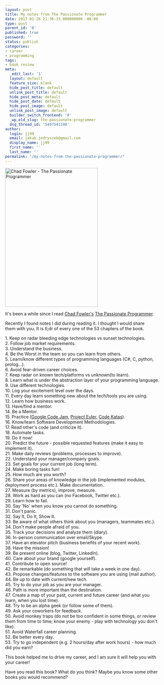 ```yaml
---
layout: post
title: My notes from The Passionate Programmer
date: 2017-01-26 21:36:33.000000000 -08:00
type: post
parent_id: '0'
published: true
password: ''
status: publish
categories:
- career
- programming
tags:
- book review
meta:
  _edit_last: '1'
  layout: default
  feature_size: blank
  hide_post_title: default
  unlink_post_title: default
  hide_post_meta: default
  hide_post_date: default
  hide_post_image: default
  unlink_post_image: default
  builder_switch_frontend: '0'
  _wp_old_slug: the-passionate-programmer
  dsq_thread_id: '5497541198'
author:
  login: jj09
  email: jakub.jedryszek@gmail.com
  display_name: jj09
  first_name: ''
  last_name: ''
permalink: "/my-notes-from-the-passionate-programmer/"
---
```

<p><a href="http://amzn.to/2DKemOf"><img class="aligncenter size-full wp-image-32" src="{{ site.baseurl }}/assets/2017/01/Chad-Fowler-The-Passionate-Programmer.jpg" alt="Chad Fowler - The Passionate Programmer" width="300" height="450" /></a></p>
<p>It's been a while since I read <a href="http://chadfowler.com/">Chad Fowler's</a> <a href="http://amzn.to/2DKemOf">The Passionate Programmer</a>.</p>
<p>Recently I found notes I did during reading it. I thought I would share them with you. It is tl;dr of every one of the 53 chapters of the book.</p>
<p>1. Keep on radar bleeding edge technologies vs sunset technologies.<br />
2. Follow job market requirements.<br />
3. Understand the business.<br />
4. Be the Worst in the team so you can learn from others.<br />
5. Learn/know different types of programming languages (C#, C, python, prolog...).<br />
6. Avoid fear-driven career choices.<br />
7. Keep radar on known tech/platforms vs unknown(to learn).<br />
8. Learn what is under the abstraction layer of your programming language.<br />
9. Use different technologies.<br />
10. Log your excitement level over the days.<br />
11. Every day learn something new about the tech/tools you are using.<br />
12. Learn how business work.<br />
13. Have/find a mentor.<br />
14. Be a Mentor.<br />
15. Practice (<a href="https://codingcompetitions.withgoogle.com/codejam">Google Code Jam</a>, <a href="https://projecteuler.net/">Project Euler</a>, <a href="http://www.codekatas.org/">Code Katas</a>).<br />
16. Know/learn Software Development Methodologies.<br />
17. Read other's code (and criticize it).<br />
18. Automate tasks.<br />
19. Do it now!<br />
20. Predict the future - possible requested features (make it easy to implement it).<br />
21. Make daily reviews (problems, processes to improve).<br />
22. Understand your manager/company goals.<br />
23. Set goals for your current job (long term).<br />
24. Make boring tasks fun!<br />
25. How much are you worth?<br />
26. Share your areas of knowledge in the job (implemented modules, deployment process etc.). Make documentation.<br />
27. Measure (by metrics), improve, measure.<br />
28. Work as hard as you can (no Facebook, Twitter etc.).<br />
29. Learn how to fail.<br />
30. Say 'No' when you know you cannot do something.<br />
31. Don't panic.<br />
32. Say It, Do It, Show It.<br />
33. Be aware of what others think about you (managers, teammates etc.).<br />
34. Don't make people afraid of you.<br />
35. Track your decisions and analyze them (diary).<br />
36. In-person communication over email/Skype.<br />
37. Have an elevator pitch (business benefits of your recent work).<br />
38. Have the mission!<br />
39. Be present online (blog, Twitter, LinkedIn).<br />
40. Care about your brand (google yourself).<br />
41. Contribute to open source!<br />
42. Be remarkable (do something that will take a week in one day).<br />
43. Propose changes/features to the software you are using (mail author).<br />
44. Be up to date with current/new tech.<br />
45. Try to do your job as you are your manager.<br />
46. Path is more important than the destination.<br />
47. Create a map of your past, current and future career (and what you learn, when you lost time).<br />
48. Try to be an alpha geek (or follow some of them).<br />
49. Ask your coworkers for feedback.<br />
50. Avoid monkey traps (do not be too confident in some things, or review them from time to time; know your enemy - play with technology you don't like).<br />
51. Avoid Waterfall career planning.<br />
52. Be better every day.<br />
53. Try to go independent (e.g. 2 hours/day after work hours) - how much did you earn?</p>
<p>This book helped me to drive my career, and I am sure it will help you with your career!</p>
<p>Have you read this book? What do you think? Maybe you know some other books you would recommend?</p>
